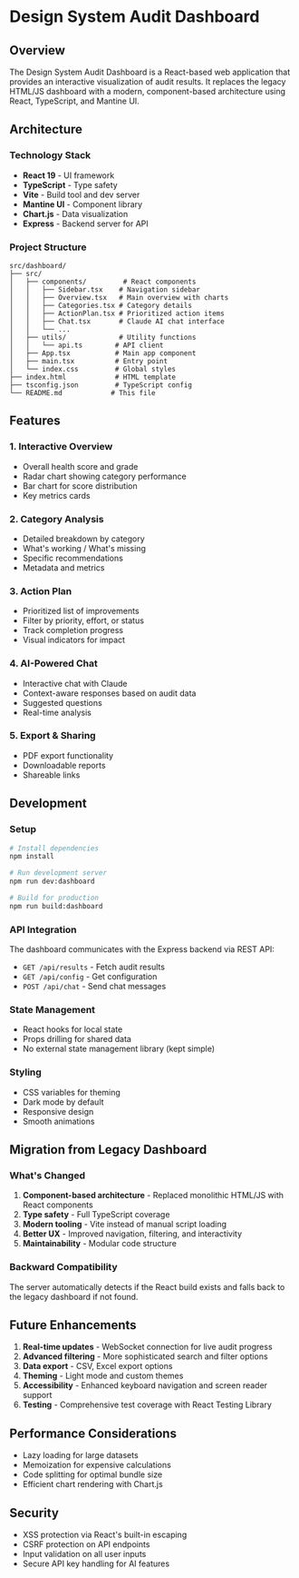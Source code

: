 # Design System Audit Dashboard

## Overview

The Design System Audit Dashboard is a React-based web application that provides an interactive visualization of audit results. It replaces the legacy HTML/JS dashboard with a modern, component-based architecture using React, TypeScript, and Mantine UI.

## Architecture

### Technology Stack
- **React 19** - UI framework
- **TypeScript** - Type safety
- **Vite** - Build tool and dev server
- **Mantine UI** - Component library
- **Chart.js** - Data visualization
- **Express** - Backend server for API

### Project Structure
```
src/dashboard/
├── src/
│   ├── components/         # React components
│   │   ├── Sidebar.tsx    # Navigation sidebar
│   │   ├── Overview.tsx   # Main overview with charts
│   │   ├── Categories.tsx # Category details
│   │   ├── ActionPlan.tsx # Prioritized action items
│   │   ├── Chat.tsx       # Claude AI chat interface
│   │   └── ...
│   ├── utils/             # Utility functions
│   │   └── api.ts        # API client
│   ├── App.tsx           # Main app component
│   ├── main.tsx          # Entry point
│   └── index.css         # Global styles
├── index.html            # HTML template
├── tsconfig.json         # TypeScript config
└── README.md            # This file
```

## Features

### 1. **Interactive Overview**
- Overall health score and grade
- Radar chart showing category performance
- Bar chart for score distribution
- Key metrics cards

### 2. **Category Analysis**
- Detailed breakdown by category
- What's working / What's missing
- Specific recommendations
- Metadata and metrics

### 3. **Action Plan**
- Prioritized list of improvements
- Filter by priority, effort, or status
- Track completion progress
- Visual indicators for impact

### 4. **AI-Powered Chat**
- Interactive chat with Claude
- Context-aware responses based on audit data
- Suggested questions
- Real-time analysis

### 5. **Export & Sharing**
- PDF export functionality
- Downloadable reports
- Shareable links

## Development

### Setup
```bash
# Install dependencies
npm install

# Run development server
npm run dev:dashboard

# Build for production
npm run build:dashboard
```

### API Integration
The dashboard communicates with the Express backend via REST API:
- `GET /api/results` - Fetch audit results
- `GET /api/config` - Get configuration
- `POST /api/chat` - Send chat messages

### State Management
- React hooks for local state
- Props drilling for shared data
- No external state management library (kept simple)

### Styling
- CSS variables for theming
- Dark mode by default
- Responsive design
- Smooth animations

## Migration from Legacy Dashboard

### What's Changed
1. **Component-based architecture** - Replaced monolithic HTML/JS with React components
2. **Type safety** - Full TypeScript coverage
3. **Modern tooling** - Vite instead of manual script loading
4. **Better UX** - Improved navigation, filtering, and interactivity
5. **Maintainability** - Modular code structure

### Backward Compatibility
The server automatically detects if the React build exists and falls back to the legacy dashboard if not found.

## Future Enhancements

1. **Real-time updates** - WebSocket connection for live audit progress
2. **Advanced filtering** - More sophisticated search and filter options
3. **Data export** - CSV, Excel export options
4. **Theming** - Light mode and custom themes
5. **Accessibility** - Enhanced keyboard navigation and screen reader support
6. **Testing** - Comprehensive test coverage with React Testing Library

## Performance Considerations

- Lazy loading for large datasets
- Memoization for expensive calculations
- Code splitting for optimal bundle size
- Efficient chart rendering with Chart.js

## Security

- XSS protection via React's built-in escaping
- CSRF protection on API endpoints
- Input validation on all user inputs
- Secure API key handling for AI features